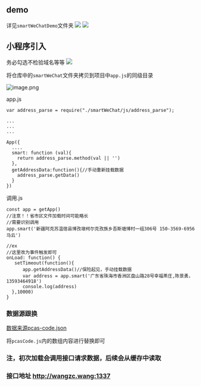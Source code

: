 
## demo

详见```smartWeChatDemo```文件夹
![](https://gitee.com/Wzhichao/img/raw/master/uPic/gh_f3a92bf8c8a5_34447%20.jpg)
![](https://gitee.com/Wzhichao/img/raw/master/uPic/HiovfR25%20.png)
## 小程序引入
务必勾选不检验域名等等
![](https://gitee.com/Wzhichao/img/raw/master/uPic/q50LEr14%20.png)

将仓库中的```smartWeChat```文件夹拷贝到项目中```app.js```的同级目录

![image.png](https://gitee.com/Wzhichao/img/raw/master/uPic/P2DFuD45%20.png)

app.js
```
var address_parse = require("./smartWeChat/js/address_parse");

...
...
...

App({
  ....
  smart: function (val){
    return address_parse.method(val || '')
  },
  getAddressData:function(){//手动重新挂载数据
    address_parse.getData()
  }
})

```

调用.js
```
const app = getApp()
//注意！！省市区文件加载时间可能略长
//需要识别调用  
app.smart('新疆阿克苏温宿县博孜墩柯尔克孜族乡吾斯塘博村一组306号 150-3569-6956 马云')

//ex
//这里改为事件触发即可
onLoad: function() {
   setTimeout(function(){
      app.getAddressData()//保险起见，手动挂载数据
      var address = app.smart('广东省珠海市香洲区盘山路28号幸福茶庄,陈景勇，13593464918')
      console.log(address)
  },10000) 
}

```
### 数据源跟换
[数据来源pcas-code.json](https://github.com/modood/Administrative-divisions-of-China/blob/master/dist/pcas-code.json)

将```pcasCode.js```内的数组内容进行替换即可

### 注，初次加载会调用接口请求数据，后续会从缓存中读取
### 接口地址 http://wangzc.wang:1337

